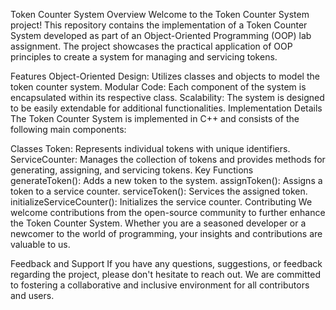 Token Counter System
Overview
Welcome to the Token Counter System project! This repository contains the implementation of a Token Counter System developed as part of an Object-Oriented Programming (OOP) lab assignment. The project showcases the practical application of OOP principles to create a system for managing and servicing tokens.

Features
Object-Oriented Design: Utilizes classes and objects to model the token counter system.
Modular Code: Each component of the system is encapsulated within its respective class.
Scalability: The system is designed to be easily extendable for additional functionalities.
Implementation Details
The Token Counter System is implemented in C++ and consists of the following main components:

Classes
Token: Represents individual tokens with unique identifiers.
ServiceCounter: Manages the collection of tokens and provides methods for generating, assigning, and servicing tokens.
Key Functions
generateToken(): Adds a new token to the system.
assignToken(): Assigns a token to a service counter.
serviceToken(): Services the assigned token.
initializeServiceCounter(): Initializes the service counter.
Contributing
We welcome contributions from the open-source community to further enhance the Token Counter System. Whether you are a seasoned developer or a newcomer to the world of programming, your insights and contributions are valuable to us.

Feedback and Support
If you have any questions, suggestions, or feedback regarding the project, please don't hesitate to reach out. We are committed to fostering a collaborative and inclusive environment for all contributors and users.
